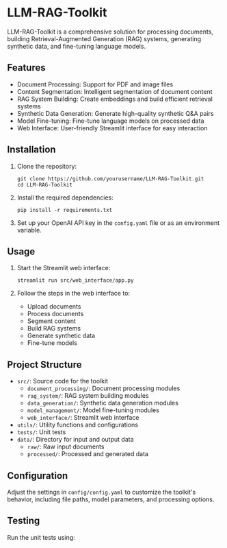 # LLM-RAG-Toolkit

LLM-RAG-Toolkit is a comprehensive solution for processing documents, building Retrieval-Augmented Generation (RAG) systems, generating synthetic data, and fine-tuning language models.

## Features

- Document Processing: Support for PDF and image files
- Content Segmentation: Intelligent segmentation of document content
- RAG System Building: Create embeddings and build efficient retrieval systems
- Synthetic Data Generation: Generate high-quality synthetic Q&A pairs
- Model Fine-tuning: Fine-tune language models on processed data
- Web Interface: User-friendly Streamlit interface for easy interaction

## Installation

1. Clone the repository:
   ```
   git clone https://github.com/yourusername/LLM-RAG-Toolkit.git
   cd LLM-RAG-Toolkit
   ```

2. Install the required dependencies:
   ```
   pip install -r requirements.txt
   ```

3. Set up your OpenAI API key in the `config.yaml` file or as an environment variable.

## Usage

1. Start the Streamlit web interface:
   ```
   streamlit run src/web_interface/app.py
   ```

2. Follow the steps in the web interface to:
   - Upload documents
   - Process documents
   - Segment content
   - Build RAG systems
   - Generate synthetic data
   - Fine-tune models

## Project Structure

- `src/`: Source code for the toolkit
  - `document_processing/`: Document processing modules
  - `rag_system/`: RAG system building modules
  - `data_generation/`: Synthetic data generation modules
  - `model_management/`: Model fine-tuning modules
  - `web_interface/`: Streamlit web interface
- `utils/`: Utility functions and configurations
- `tests/`: Unit tests
- `data/`: Directory for input and output data
  - `raw/`: Raw input documents
  - `processed/`: Processed and generated data

## Configuration

Adjust the settings in `config/config.yaml` to customize the toolkit's behavior, including file paths, model parameters, and processing options.

## Testing

Run the unit tests using: